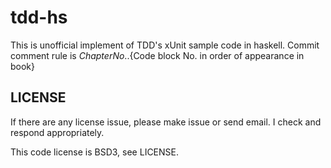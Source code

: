 # tdd-hs

This is unofficial implement of TDD's xUnit sample code in haskell.
Commit comment rule is ${Chapter No.}.${Code block No. in order of appearance in book}

## LICENSE

If there are any license issue, please make issue or send email. I check and respond appropriately.

This code license is BSD3, see LICENSE.

